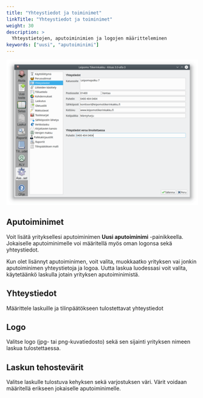 ```yaml
---
title: "Yhteystiedot ja toiminimet"
linkTitle: "Yhteystiedot ja toiminimet"
weight: 30
description: >
  Yhteystietojen, aputoiminimien ja logojen määritteleminen
keywords: ["uusi", "aputoiminimi"]
---
```


![](/img/fi/asetukset/yhteystiedot.png)

## Aputoiminimet

Voit lisätä yrityksellesi aputoiminimen **Uusi aputoiminimi** -painikkeella. Jokaiselle aputoiminimelle voi määritellä myös oman logonsa sekä yhteystiedot.

Kun olet lisännyt aputoiminimen, voit valita, muokkaatko yrityksen vai jonkin aputoiminimen yhteystietoja ja logoa. Uutta laskua luodessasi voit valita, käytetäänkö laskulla jotain yrityksen aputoiminimistä.

## Yhteystiedot

Määrittele laskuille ja tilinpäätökseen tulostettavat yhteystiedot

## Logo

Valitse logo (jpg- tai png-kuvatiedosto) sekä sen sijainti yrityksen nimeen laskua tulostettaessa.

## Laskun tehostevärit

Valitse laskulle tulostuva kehyksen sekä varjostuksen väri. Värit voidaan määritellä erikseen jokaiselle aputoiminimelle.
